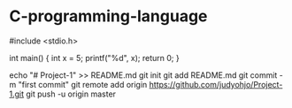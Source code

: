 # C-programming-language
#include <stdio.h>

int main() {
	int x = 5;
   printf("%d", x);
   return 0;
 }
 
   
echo "# Project-1" >> README.md
git init
git add README.md
git commit -m "first commit"
git remote add origin https://github.com/judyohjo/Project-1.git
git push -u origin master


